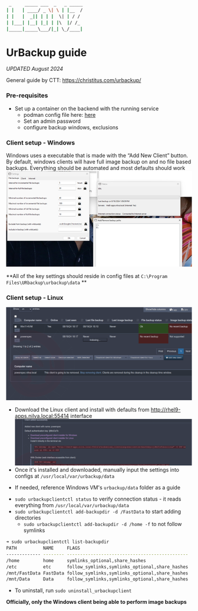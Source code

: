 ```sh
 _     _____ ___  _   _ _____
| |   | ____/ _ \| \ | |__  /
| |   |  _|| | | |  \| | / / 
| |___| |__| |_| | |\  |/ /_ 
|_____|_____\___/|_| \_/____|
```

# UrBackup guide

_UPDATED August 2024_

General guide by CTT: https://christitus.com/urbackup/

### Pre-requisites
* Set up a container on the backend with the running service
	- podman config file here: [here](https://github.com/leonzwrx/homelab-wiki/tree/main/podman_configs/urbackup-server.txt])
	- Set an admin password
	- configure backup windows, exclusions
	
### Client setup - Windows

Windows uses a executable that is made with the “Add New Client” button. By default, windows clients will have full image backup on and no file based backups. Everything should be automated and most defaults should work 	 ![IMAGE](./assets/urbackup_windows_client.png?raw=true)

**All of the key settings should reside in config files at `C:\Program Files\URbackup\urbackup\data` **

### Client setup - Linux

 ![IMAGE](./assets/urbackup_clients.png?raw=true)

+ Download the Linux client and install with defaults from http://rhel9-apps.nilva.local:55414 interface
	 ![IMAGE](./assets/urbackup_linux_client.png?raw=true)
+ Once it's installed and downloaded, manually input the settings into configs at `/usr/local/var/urbackup/data`
* If needed, reference Windows VM's `urbackup/data` folder as a guide
+ `sudo urbackupclientctl status` to verify connection status - it reads everything from `/usr/local/var/urbackup/data`
+ `sudo urbackupclientctl add-backupdir -d /FastData` to start adding directories
	* `sudo urbackupclientctl add-backupdir -d /home -f` to not follow symlinks
```bash
➜ sudo urbackupclientctl list-backupdir
PATH          NAME     FLAGS                                          
------------- -------- ---------------------------------------------- 
/home         home     symlinks_optional,share_hashes                 
/etc          etc      follow_symlinks,symlinks_optional,share_hashes 
/mnt/FastData FastData follow_symlinks,symlinks_optional,share_hashes 
/mnt/Data     Data     follow_symlinks,symlinks_optional,share_hashes 
```

+ To uninstall, run `sudo uninstall_urbackupclient`

**Officially, only the Windows client being able to perform image backups**

